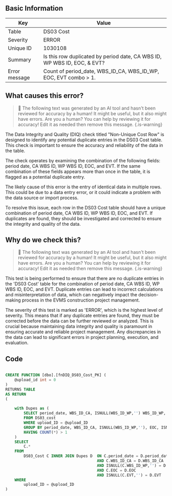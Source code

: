 ## Basic Information
| Key         | Value          |
|-------------|----------------|
| Table       | DS03 Cost |
| Severity    | ERROR |
| Unique ID   | 1030108   |
| Summary     | Is this row duplicated by period date, CA WBS ID, WP WBS ID, EOC, & EVT? |
| Error message | Count of period_date, WBS_ID_CA, WBS_ID_WP, EOC, EVT combo > 1. |

## What causes this error?

> :robot: The following text was generated by an AI tool and hasn't been reviewed for accuracy by a human! It might be useful, but it also might have errors. Are you a human? You can help by reviewing it for accuracy! Edit it as needed then remove this message.
{.is-warning}

The Data Integrity and Quality (DIQ) check titled "Non-Unique Cost Row" is designed to identify any potential duplicate entries in the DS03 Cost table. This check is important to ensure the accuracy and reliability of the data in the table.

The check operates by examining the combination of the following fields: period date, CA WBS ID, WP WBS ID, EOC, and EVT. If the same combination of these fields appears more than once in the table, it is flagged as a potential duplicate entry.

The likely cause of this error is the entry of identical data in multiple rows. This could be due to a data entry error, or it could indicate a problem with the data source or import process.

To resolve this issue, each row in the DS03 Cost table should have a unique combination of period date, CA WBS ID, WP WBS ID, EOC, and EVT. If duplicates are found, they should be investigated and corrected to ensure the integrity and quality of the data.
## Why do we check this?

> :robot: The following text was generated by an AI tool and hasn't been reviewed for accuracy by a human! It might be useful, but it also might have errors. Are you a human? You can help by reviewing it for accuracy! Edit it as needed then remove this message.
{.is-warning}

This test is being performed to ensure that there are no duplicate entries in the 'DS03 Cost' table for the combination of period date, CA WBS ID, WP WBS ID, EOC, and EVT. Duplicate entries can lead to incorrect calculations and misinterpretation of data, which can negatively impact the decision-making process in the EVMS construction project management.

The severity of this test is marked as 'ERROR', which is the highest level of severity. This means that if any duplicate entries are found, they must be corrected before the data can be further reviewed or analyzed. This is crucial because maintaining data integrity and quality is paramount in ensuring accurate and reliable project management. Any discrepancies in the data can lead to significant errors in project planning, execution, and evaluation.
## Code

```sql

CREATE FUNCTION [dbo].[fnDIQ_DS03_Cost_PK] (
	@upload_id int = 0
)
RETURNS TABLE
AS RETURN
(
	
	with Dupes as (
		SELECT period_date, WBS_ID_CA, ISNULL(WBS_ID_WP,'') WBS_ID_WP, EOC, ISNULL(EVT,'') EVT
		FROM DS03_cost
		WHERE upload_ID = @upload_ID
		GROUP BY period_date, WBS_ID_CA, ISNULL(WBS_ID_WP,''), EOC, ISNULL(EVT,'')
		HAVING COUNT(*) > 1
	)
	SELECT 
		C.* 
	FROM 
		DS03_Cost C INNER JOIN Dupes D 	ON C.period_date = D.period_date 
										AND C.WBS_ID_CA = D.WBS_ID_CA 
										AND ISNULL(C.WBS_ID_WP,'') = D.WBS_ID_WP 
										AND C.EOC = D.EOC 
										AND ISNULL(C.EVT,'') = D.EVT
	WHERE
		upload_ID = @upload_ID
)
```
